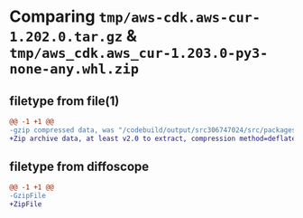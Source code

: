 # Comparing `tmp/aws-cdk.aws-cur-1.202.0.tar.gz` & `tmp/aws_cdk.aws_cur-1.203.0-py3-none-any.whl.zip`

## filetype from file(1)

```diff
@@ -1 +1 @@
-gzip compressed data, was "/codebuild/output/src306747024/src/packages/@aws-cdk/aws-cur/dist/python/aws-cdk.aws-cur-1.202.0.tar", last modified: Fri May 19 23:12:30 2023, max compression
+Zip archive data, at least v2.0 to extract, compression method=deflate
```

## filetype from diffoscope

```diff
@@ -1 +1 @@
-GzipFile
+ZipFile
```

